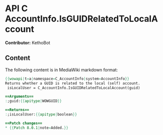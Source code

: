 # API C AccountInfo.IsGUIDRelatedToLocalAccount

**Contributor:** KethoBot

## Content

The following content is in MediaWiki markdown format:

```mediawiki
{{wowapi|t=a|namespace=C_AccountInfo|system=AccountInfo}}
Returns whether a GUID is related to the local (self) account.
 isLocalUser = C_AccountInfo.IsGUIDRelatedToLocalAccount(guid)

==Arguments==
:;guid:{{apitype|WOWGUID}}

==Returns==
:;isLocalUser:{{apitype|boolean}}

==Patch changes==
* {{Patch 8.0.1|note=Added.}}
```